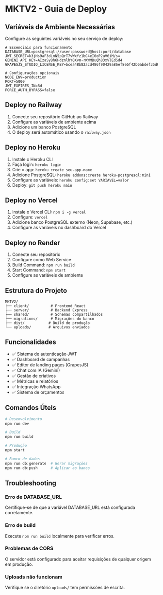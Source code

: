 # MKTV2 - Guia de Deploy

## Variáveis de Ambiente Necessárias

Configure as seguintes variáveis no seu serviço de deploy:

```env
# Essenciais para funcionamento
DATABASE_URL=postgresql://user:password@host:port/database
JWT_SECRET=k3jHs9aF3dLmN5pQrT7vWxYz1bC4eI0oP2uV6iM/s=
GEMINI_API_KEY=AIzaSyBh6HdznlhY0Xvm-rKWMBuQh83xVlEdSd4
GRAPESJS_STUDIO_LICENSE_KEY=bcea48b82acd486f90429a86ef8e5f42b6abdef35d0e486f8649b929acfde5df

# Configurações opcionais
NODE_ENV=production
PORT=5000
JWT_EXPIRES_IN=8d
FORCE_AUTH_BYPASS=false
```

## Deploy no Railway

1. Conecte seu repositório GitHub ao Railway
2. Configure as variáveis de ambiente acima
3. Adicione um banco PostgreSQL
4. O deploy será automático usando o `railway.json`

## Deploy no Heroku

1. Instale o Heroku CLI
2. Faça login: `heroku login`
3. Crie o app: `heroku create seu-app-name`
4. Adicione PostgreSQL: `heroku addons:create heroku-postgresql:mini`
5. Configure as variáveis: `heroku config:set VARIAVEL=valor`
6. Deploy: `git push heroku main`

## Deploy no Vercel

1. Instale o Vercel CLI: `npm i -g vercel`
2. Configure: `vercel`
3. Adicione banco PostgreSQL externo (Neon, Supabase, etc.)
4. Configure as variáveis no dashboard do Vercel

## Deploy no Render

1. Conecte seu repositório
2. Configure como Web Service
3. Build Command: `npm run build`
4. Start Command: `npm start`
5. Configure as variáveis de ambiente

## Estrutura do Projeto

```
MKTV2/
├── client/          # Frontend React
├── server/          # Backend Express
├── shared/          # Schemas compartilhados
├── migrations/      # Migrações do banco
├── dist/           # Build de produção
└── uploads/        # Arquivos enviados
```

## Funcionalidades

- ✅ Sistema de autenticação JWT
- ✅ Dashboard de campanhas
- ✅ Editor de landing pages (GrapesJS)
- ✅ Chat com IA (Gemini)
- ✅ Gestão de criativos
- ✅ Métricas e relatórios
- ✅ Integração WhatsApp
- ✅ Sistema de orçamentos

## Comandos Úteis

```bash
# Desenvolvimento
npm run dev

# Build
npm run build

# Produção
npm start

# Banco de dados
npm run db:generate  # Gerar migrações
npm run db:push      # Aplicar ao banco
```

## Troubleshooting

### Erro de DATABASE_URL
Certifique-se de que a variável DATABASE_URL está configurada corretamente.

### Erro de build
Execute `npm run build` localmente para verificar erros.

### Problemas de CORS
O servidor está configurado para aceitar requisições de qualquer origem em produção.

### Uploads não funcionam
Verifique se o diretório `uploads/` tem permissões de escrita.